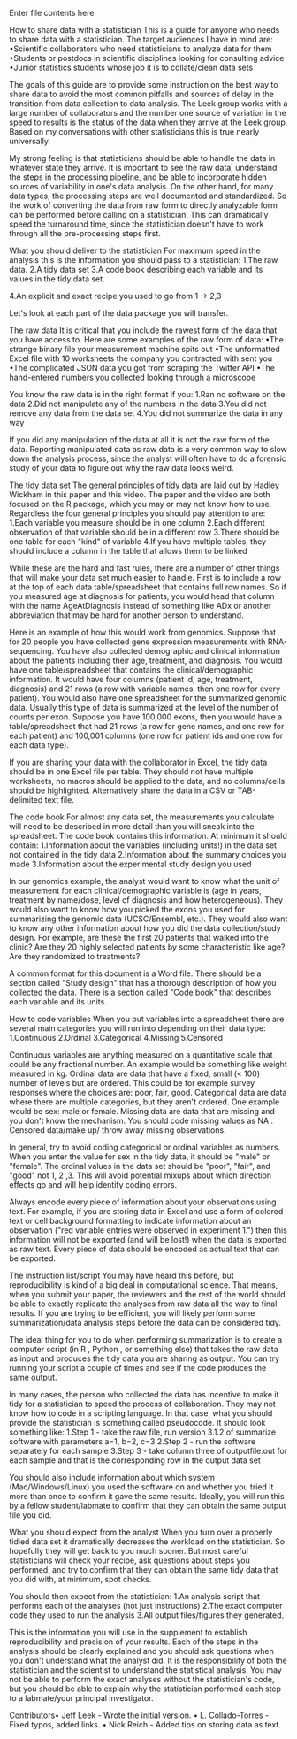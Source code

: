 Enter file contents here


How to share data with a statistician
This is a guide for anyone who needs to share data with a statistician. The target audiences I have in mind are:
•Scientific collaborators who need statisticians to analyze data for them
•Students or postdocs in scientific disciplines looking for consulting advice
•Junior statistics students whose job it is to collate/clean data sets

The goals of this guide are to provide some instruction on the best way to share data to avoid the most common pitfalls and sources of delay in the transition from data collection to data analysis. The Leek group works with a large number of collaborators and the number one source of variation in the speed to results is the status of the data when they arrive at the Leek group. Based on my conversations with other statisticians this is true nearly universally.

My strong feeling is that statisticians should be able to handle the data in whatever state they arrive. It is important to see the raw data, understand the steps in the processing pipeline, and be able to incorporate hidden sources of variability in one's data analysis. On the other hand, for many data types, the processing steps are well documented and standardized. So the work of converting the data from raw form to directly analyzable form can be performed before calling on a statistician. This can dramatically speed the turnaround time, since the statistician doesn't have to work through all the pre-processing steps first. 



What you should deliver to the statistician
For maximum speed in the analysis this is the information you should pass to a statistician:
1.The raw data.
2.A tidy data set 
3.A code book describing each variable and its values in the tidy data set.

4.An explicit and exact recipe you used to go from 1 -> 2,3 

Let's look at each part of the data package you will transfer. 



The raw data
It is critical that you include the rawest form of the data that you have access to. Here are some examples of the raw form of data:
•The strange binary file your measurement machine spits out
•The unformatted Excel file with 10 worksheets the company you contracted with sent you
•The complicated JSON data you got from scraping the Twitter API 
•The hand-entered numbers you collected looking through a microscope

You know the raw data is in the right format if you: 
1.Ran no software on the data
2.Did not manipulate any of the numbers in the data
3.You did not remove any data from the data set
4.You did not summarize the data in any way

If you did any manipulation of the data at all it is not the raw form of the data. Reporting manipulated data as raw data is a very common way to slow down the analysis process, since the analyst will often have to do a forensic study of your data to figure out why the raw data looks weird. 



The tidy data set
The general principles of tidy data are laid out by Hadley Wickham in this paper and this video. The paper and the video are both focused on the R package, which you may or may not know how to use. Regardless the four general principles you should pay attention to are:
1.Each variable you measure should be in one column
2.Each different observation of that variable should be in a different row
3.There should be one table for each "kind" of variable
4.If you have multiple tables, they should include a column in the table that allows them to be linked

While these are the hard and fast rules, there are a number of other things that will make your data set much easier to handle. First is to include a row at the top of each data table/spreadsheet that contains full row names. So if you measured age at diagnosis for patients, you would head that column with the name  AgeAtDiagnosis  instead of something like  ADx  or another abbreviation that may be hard for another person to understand. 

Here is an example of how this would work from genomics. Suppose that for 20 people you have collected gene expression measurements with RNA-sequencing. You have also collected demographic and clinical information about the patients including their age, treatment, and diagnosis. You would have one table/spreadsheet that contains the clinical/demographic information. It would have four columns (patient id, age, treatment, diagnosis) and 21 rows (a row with variable names, then one row for every patient). You would also have one spreadsheet for the summarized genomic data. Usually this type of data is summarized at the level of the number of counts per exon. Suppose you have 100,000 exons, then you would have a table/spreadsheet that had 21 rows (a row for gene names, and one row for each patient) and 100,001 columns (one row for patient ids and one row for each data type). 

If you are sharing your data with the collaborator in Excel, the tidy data should be in one Excel file per table. They should not have multiple worksheets, no macros should be applied to the data, and no columns/cells should be highlighted. Alternatively share the data in a CSV or TAB-delimited text file.



The code book
For almost any data set, the measurements you calculate will need to be described in more detail than you will sneak into the spreadsheet. The code book contains this information. At minimum it should contain:
1.Information about the variables (including units!) in the data set not contained in the tidy data 
2.Information about the summary choices you made
3.Information about the experimental study design you used

In our genomics example, the analyst would want to know what the unit of measurement for each clinical/demographic variable is (age in years, treatment by name/dose, level of diagnosis and how heterogeneous). They would also want to know how you picked the exons you used for summarizing the genomic data (UCSC/Ensembl, etc.). They would also want to know any other information about how you did the data collection/study design. For example, are these the first 20 patients that walked into the clinic? Are they 20 highly selected patients by some characteristic like age? Are they randomized to treatments? 

A common format for this document is a Word file. There should be a section called "Study design" that has a thorough description of how you collected the data. There is a section called "Code book" that describes each variable and its units. 



How to code variables
When you put variables into a spreadsheet there are several main categories you will run into depending on their data type:
1.Continuous
2.Ordinal
3.Categorical
4.Missing 
5.Censored

Continuous variables are anything measured on a quantitative scale that could be any fractional number. An example would be something like weight measured in kg. Ordinal data are data that have a fixed, small (< 100) number of levels but are ordered. This could be for example survey responses where the choices are: poor, fair, good. Categorical data are data where there are multiple categories, but they aren't ordered. One example would be sex: male or female. Missing data are data that are missing and you don't know the mechanism. You should code missing values as  NA . Censored data/make up/ throw away missing observations.

In general, try to avoid coding categorical or ordinal variables as numbers. When you enter the value for sex in the tidy data, it should be "male" or "female". The ordinal values in the data set should be "poor", "fair", and "good" not 1, 2 ,3. This will avoid potential mixups about which direction effects go and will help identify coding errors. 

Always encode every piece of information about your observations using text. For example, if you are storing data in Excel and use a form of colored text or cell background formatting to indicate information about an observation ("red variable entries were observed in experiment 1.") then this information will not be exported (and will be lost!) when the data is exported as raw text. Every piece of data should be encoded as actual text that can be exported. 



The instruction list/script
You may have heard this before, but reproducibility is kind of a big deal in computational science. That means, when you submit your paper, the reviewers and the rest of the world should be able to exactly replicate the analyses from raw data all the way to final results. If you are trying to be efficient, you will likely perform some summarization/data analysis steps before the data can be considered tidy. 

The ideal thing for you to do when performing summarization is to create a computer script (in  R ,  Python , or something else) that takes the raw data as input and produces the tidy data you are sharing as output. You can try running your script a couple of times and see if the code produces the same output. 

In many cases, the person who collected the data has incentive to make it tidy for a statistician to speed the process of collaboration. They may not know how to code in a scripting language. In that case, what you should provide the statistician is something called pseudocode. It should look something like:
1.Step 1 - take the raw file, run version 3.1.2 of summarize software with parameters a=1, b=2, c=3
2.Step 2 - run the software separately for each sample
3.Step 3 - take column three of outputfile.out for each sample and that is the corresponding row in the output data set

You should also include information about which system (Mac/Windows/Linux) you used the software on and whether you tried it more than once to confirm it gave the same results. Ideally, you will run this by a fellow student/labmate to confirm that they can obtain the same output file you did. 



What you should expect from the analyst
When you turn over a properly tidied data set it dramatically decreases the workload on the statistician. So hopefully they will get back to you much sooner. But most careful statisticians will check your recipe, ask questions about steps you performed, and try to confirm that they can obtain the same tidy data that you did with, at minimum, spot checks.

You should then expect from the statistician:
1.An analysis script that performs each of the analyses (not just instructions)
2.The exact computer code they used to run the analysis
3.All output files/figures they generated. 

This is the information you will use in the supplement to establish reproducibility and precision of your results. Each of the steps in the analysis should be clearly explained and you should ask questions when you don't understand what the analyst did. It is the responsibility of both the statistician and the scientist to understand the statistical analysis. You may not be able to perform the exact analyses without the statistician's code, but you should be able to explain why the statistician performed each step to a labmate/your principal investigator. 



Contributors• Jeff Leek - Wrote the initial version.
• L. Collado-Torres - Fixed typos, added links.
• Nick Reich - Added tips on storing data as text.
